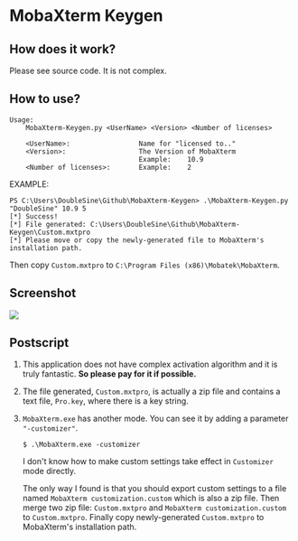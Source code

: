 # MobaXterm Keygen

## How does it work?

Please see source code. It is not complex.

## How to use?

```
Usage:
    MobaXterm-Keygen.py <UserName> <Version> <Number of licenses>

    <UserName>:                 Name for "licensed to.."
    <Version>:                  The Version of MobaXterm
                                Example:    10.9
    <Number of licenses>:       Example:    2
```

EXAMPLE:

```
PS C:\Users\DoubleSine\Github\MobaXterm-Keygen> .\MobaXterm-Keygen.py "DoubleSine" 10.9 5
[*] Success!
[*] File generated: C:\Users\DoubleSine\Github\MobaXterm-Keygen\Custom.mxtpro
[*] Please move or copy the newly-generated file to MobaXterm's installation path.
```

Then copy `Custom.mxtpro` to `C:\Program Files (x86)\Mobatek\MobaXterm`.

## Screenshot

![](pic0.png)

## Postscript

1. This application does not have complex activation algorithm and it is truly fantastic. __So please pay for it if possible.__

2. The file generated, `Custom.mxtpro`, is actually a zip file and contains a text file, `Pro.key`, where there is a key string. 

3. `MobaXterm.exe` has another mode. You can see it by adding a parameter `"-customizer"`.

   ```
   $ .\MobaXterm.exe -customizer
   ```

   I don't know how to make custom settings take effect in `Customizer` mode directly. 
   
   The only way I found is that you should export custom settings to a file named `MobaXterm customization.custom` which is also a zip file. Then merge two zip file: `Custom.mxtpro` and `MobaXterm customization.custom` to `Custom.mxtpro`. Finally copy newly-generated `Custom.mxtpro` to MobaXterm's installation path.

